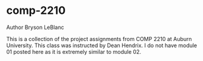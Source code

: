 # comp-2210
Author Bryson LeBlanc

This is a collection of the project assignments from COMP 2210 at Auburn University. 
This class was instructed by Dean Hendrix.
I do not have module 01 posted here as it is extremely similar to module 02.

